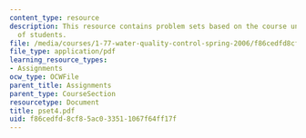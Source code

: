 ```yaml
---
content_type: resource
description: This resource contains problem sets based on the course understanding
  of students.
file: /media/courses/1-77-water-quality-control-spring-2006/f86cedfd8cf85ac033511067f64ff17f_pset4.pdf
file_type: application/pdf
learning_resource_types:
- Assignments
ocw_type: OCWFile
parent_title: Assignments
parent_type: CourseSection
resourcetype: Document
title: pset4.pdf
uid: f86cedfd-8cf8-5ac0-3351-1067f64ff17f
---
```

